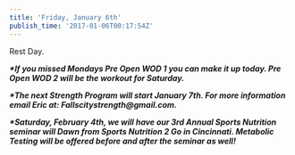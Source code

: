 ```yaml
---
title: 'Friday, January 6th'
publish_time: '2017-01-06T00:17:54Z'
---
```


Rest Day.

***\*If you missed Mondays Pre Open WOD 1 you can make it up today. Pre
Open WOD 2 will be the workout for Saturday.***

***\*The next Strength Program will start January 7th. For more
information email Eric at: Fallscitystrength\@gmail.com.***

***\*Saturday, February 4th, we will have our 3rd Annual Sports
Nutrition seminar will Dawn from Sports Nutrition 2 Go in Cincinnati.
Metabolic Testing will be offered before and after the seminar as
well!***
